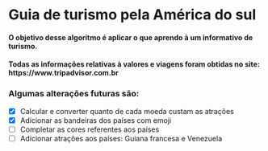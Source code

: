 <h1> Guia de turismo pela América do sul </h1>
<h4> O objetivo desse algoritmo é aplicar o que aprendo à um informativo de turismo. </h4>
<h4> Todas as informações relativas à valores e viagens foram obtidas no site: https://www.tripadvisor.com.br </h4>
<h3> Algumas alterações futuras são: </h3>

- [x] Calcular e converter quanto de cada moeda custam as atrações
- [x] Adicionar as bandeiras dos países com emoji
- [ ] Completar as cores referentes aos países
- [ ] Adicionar atrações aos países: Guiana francesa e Venezuela
